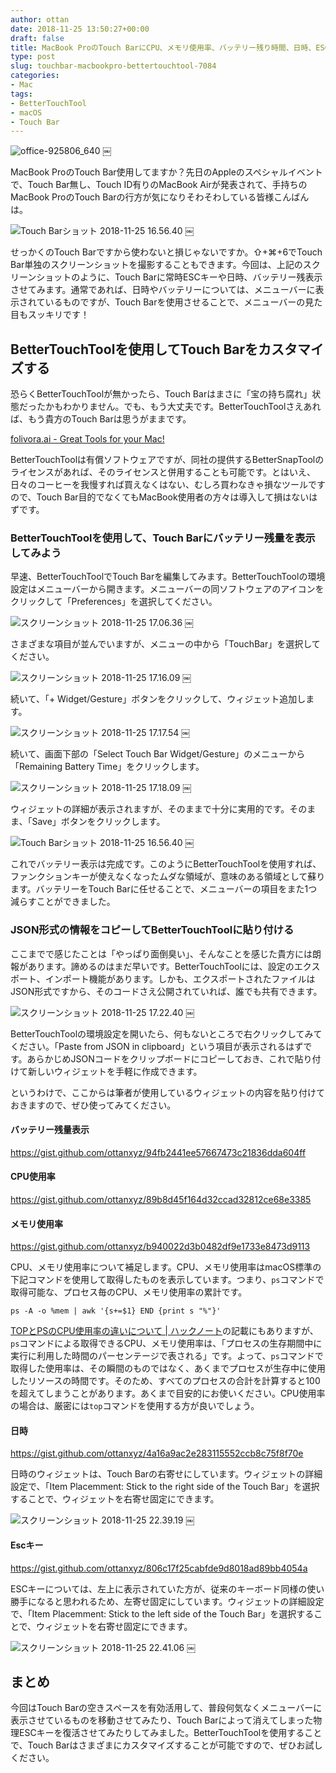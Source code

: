 ```yaml
---
author: ottan
date: 2018-11-25 13:50:27+00:00
draft: false
title: MacBook ProのTouch BarにCPU、メモリ使用率、バッテリー残り時間、日時、ESCキーを表示して、メニューバーをスッキリさせる
type: post
slug: touchbar-macbookpro-bettertouchtool-7084
categories:
- Mac
tags:
- BetterTouchTool
- macOS
- Touch Bar
---
```


![office-925806_640](/images/2018/11/181125-5bfaa8c533d94.jpg)
￼





MacBook ProのTouch Bar使用してますか？先日のAppleのスペシャルイベントで、Touch Bar無し、Touch ID有りのMacBook Airが発表されて、手持ちのMacBook ProのTouch Barの行方が気になりそわそわしている皆様こんばんは。





![Touch Barショット 2018-11-25 16.56.40](/images/2018/11/181125-5bfaa8c533e35.png)
￼





せっかくのTouch Barですから使わないと損じゃないですか。⇧+⌘+6でTouch Bar単独のスクリーンショットを撮影することもできます。今回は、上記のスクリーンショットのように、Touch Barに常時ESCキーや日時、バッテリー残表示させてみます。通常であれば、日時やバッテリーについては、メニューバーに表示されているものですが、Touch Barを使用させることで、メニューバーの見た目もスッキリです！





## BetterTouchToolを使用してTouch Barをカスタマイズする





恐らくBetterTouchToolが無かったら、Touch Barはまさに「宝の持ち腐れ」状態だったかもわかりません。でも、もう大丈夫です。BetterTouchToolさえあれば、もう貴方のTouch Barは思うがままです。





[folivora.ai - Great Tools for your Mac!](https://folivora.ai/)





BetterTouchToolは有償ソフトウェアですが、同社の提供するBetterSnapToolのライセンスがあれば、そのライセンスと併用することも可能です。とはいえ、日々のコーヒーを我慢すれば買えなくはない、むしろ買わなきゃ損なツールですので、Touch Bar目的でなくてもMacBook使用者の方々は導入して損はないはずです。





### BetterTouchToolを使用して、Touch Barにバッテリー残量を表示してみよう





早速、BetterTouchToolでTouch Barを編集してみます。BetterTouchToolの環境設定はメニューバーから開きます。メニューバーの同ソフトウェアのアイコンをクリックして「Preferences」を選択してください。





![スクリーンショット 2018-11-25 17.06.36](/images/2018/11/181125-5bfaa8c692930.png)
￼





さまざまな項目が並んでいますが、メニューの中から「TouchBar」を選択してください。





![スクリーンショット 2018-11-25 17.16.09](/images/2018/11/181125-5bfaa8c53f6d6.png)
￼





続いて、「+ Widget/Gesture」ボタンをクリックして、ウィジェット追加します。





![スクリーンショット 2018-11-25 17.17.54](/images/2018/11/181125-5bfaa8c620e20.png)
￼





続いて、画面下部の「Select Touch Bar Widget/Gesture」のメニューから「Remaining Battery Time」をクリックします。





![スクリーンショット 2018-11-25 17.18.09](/images/2018/11/181125-5bfaa8c68bbd4.png)
￼





ウィジェットの詳細が表示されますが、そのままで十分に実用的です。そのまま、「Save」ボタンをクリックします。





![Touch Barショット 2018-11-25 16.56.40](/images/2018/11/181125-5bfaa8c533e35.png)
￼





これでバッテリー表示は完成です。このようにBetterTouchToolを使用すれば、ファンクションキーが使えなくなったムダな領域が、意味のある領域として蘇ります。バッテリーをTouch Barに任せることで、メニューバーの項目をまた1つ減らすことができました。





### JSON形式の情報をコピーしてBetterTouchToolに貼り付ける





ここまでで感じたことは「やっぱり面倒臭い」、そんなことを感じた貴方には朗報があります。諦めるのはまだ早いです。BetterTouchToolには、設定のエクスポート、インポート機能があります。しかも、エクスポートされたファイルはJSON形式ですから、そのコードさえ公開されていれば、誰でも共有できます。





![スクリーンショット 2018-11-25 17.22.40](/images/2018/11/181125-5bfaa8ca05aac.png)
￼





BetterTouchToolの環境設定を開いたら、何もないところで右クリックしてみてください。「Paste from JSON in clipboard」という項目が表示されるはずです。あらかじめJSONコードをクリップボードにコピーしておき、これで貼り付けて新しいウィジェットを手軽に作成できます。





というわけで、ここからは筆者が使用しているウィジェットの内容を貼り付けておきますので、ぜひ使ってみてください。





#### バッテリー残量表示



https://gist.github.com/ottanxyz/94fb2441ee57667473c21836dda604ff



#### CPU使用率



https://gist.github.com/ottanxyz/89b8d45f164d32ccad32812ce68e3385



#### メモリ使用率



https://gist.github.com/ottanxyz/b940022d3b0482df9e1733e8473d9113



CPU、メモリ使用率について補足します。CPU、メモリ使用率はmacOS標準の下記コマンドを使用して取得したものを表示しています。つまり、`ps`コマンドで取得可能な、プロセス毎のCPU、メモリ使用率の累計です。




    
    ps -A -o %mem | awk '{s+=$1} END {print s "%"}'
    





[TOPとPSのCPU使用率の違いについて | ハックノート](https://hacknote.jp/archives/10596/)の記載にもありますが、`ps`コマンドによる取得できるCPU、メモリ使用率は、「プロセスの生存期間中に実行に利用した時間のパーセンテージで表される」です。よって、`ps`コマンドで取得した使用率は、その瞬間のものではなく、あくまでプロセスが生存中に使用したリソースの時間です。そのため、すべてのプロセスの合計を計算すると100を超えてしまうことがあります。あくまで目安的にお使いください。CPU使用率の場合は、厳密には`top`コマンドを使用する方が良いでしょう。





#### 日時



https://gist.github.com/ottanxyz/4a16a9ac2e283115552ccb8c75f8f70e



日時のウィジェットは、Touch Barの右寄せにしています。ウィジェットの詳細設定で、「Item Placemment: Stick to the right side of the Touch Bar」を選択することで、ウィジェットを右寄せ固定にできます。





![スクリーンショット 2018-11-25 22.39.19](/images/2018/11/181125-5bfaa8cb4d3e4.png)
￼





#### Escキー



https://gist.github.com/ottanxyz/806c17f25cabfde9d8018ad89bb4054a



ESCキーについては、左上に表示されていた方が、従来のキーボード同様の使い勝手になると思われるため、左寄せ固定にしています。ウィジェットの詳細設定で、「Item Placemment: Stick to the left side of the Touch Bar」を選択することで、ウィジェットを右寄せ固定にできます。





![スクリーンショット 2018-11-25 22.41.06](/images/2018/11/181125-5bfaa8cd00420.png)
￼





## まとめ





今回はTouch Barの空きスペースを有効活用して、普段何気なくメニューバーに表示させているものを移動させてみたり、Touch Barによって消えてしまった物理ESCキーを復活させてみたりしてみました。BetterTouchToolを使用することで、Touch Barはさまざまにカスタマイズすることが可能ですので、ぜひお試しください。
